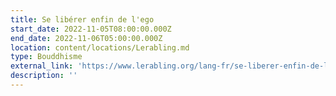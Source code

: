 ```yaml
---
title: Se libérer enfin de l'ego
start_date: 2022-11-05T08:00:00.000Z
end_date: 2022-11-06T05:00:00.000Z
location: content/locations/Lerabling.md
type: Bouddhisme
external_link: 'https://www.lerabling.org/lang-fr/se-liberer-enfin-de-l-ego'
description: ''
---
```


